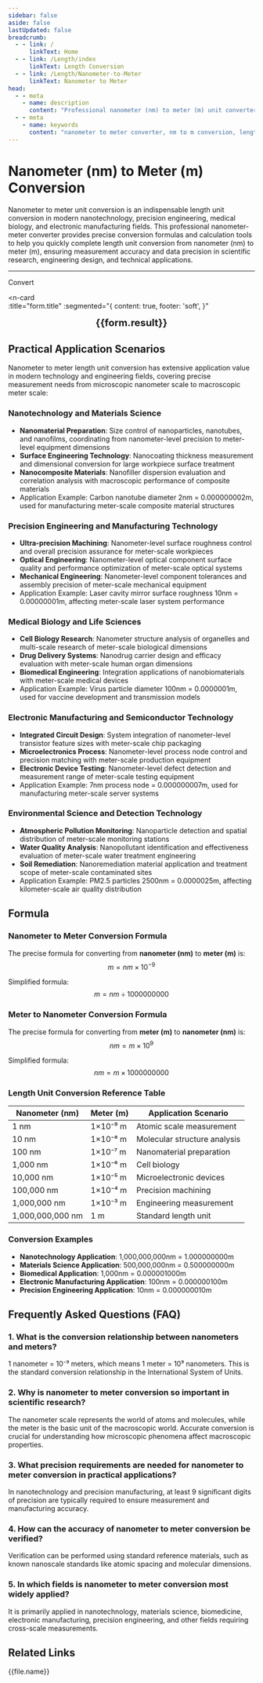 ```yaml
---
sidebar: false
aside: false
lastUpdated: false
breadcrumb:
  - - link: /
      linkText: Home
  - - link: /Length/index
      linkText: Length Conversion
  - - link: /Length/Nanometer-to-Meter
      linkText: Nanometer to Meter
head:
  - - meta
    - name: description
      content: "Professional nanometer (nm) to meter (m) unit converter and length unit conversion guide. Provides precise nanometer-meter conversion formulas, conversion tables and calculators for nanotechnology, precision engineering, medical biology and electronic manufacturing length unit conversion needs."
  - - meta
    - name: keywords
      content: "nanometer to meter converter, nm to m conversion, length unit conversion, nanometer meter conversion, nanotechnology measurement, precision engineering, scientific measurement, unit converter"
---
```

# Nanometer (nm) to Meter (m) Conversion

Nanometer to meter unit conversion is an indispensable length unit conversion in modern nanotechnology, precision engineering, medical biology, and electronic manufacturing fields. This professional nanometer-meter converter provides precise conversion formulas and calculation tools to help you quickly complete length unit conversion from nanometer (nm) to meter (m), ensuring measurement accuracy and data precision in scientific research, engineering design, and technical applications.

---
<script setup>
import { onMounted, reactive, inject, ref } from 'vue'
import { NButton, NForm, NFormItem, NInput, NInputNumber, NSelect, NCard, useMessage,NGrid ,NGi } from 'naive-ui'
import { defineClientComponent } from 'vitepress'
import { Length } from '../files';
const seoKey = ['unit converter','unit conversion','length unit converter','length unit conversion','size conversion','length unit conversion','length unit conversion table','nanometer meter','nanometer and meter','nanometer unit','how many meters in a nanometer','nanometer to meter conversion','nm m','nanometer and meter conversion units','nanometer meter conversion','what is m unit','nanometer and meter','nanometer conversion','nm','meter unit','length conversion formula','nanometer to meter','meter conversion','nanometer calculator','meter calculator','length unit','nanometer to meter formula','meter converter','nanometer meter comparison table','length conversion','unit conversion table','nanometer meter converter','meter length','nanometer length','length calculation','unit conversion formula','nanometer meter calculation','length converter','meter unit conversion','nanometer unit conversion','length unit conversion table','nanometer meter conversion table']
const convert = inject('convert')

const form = reactive({
  number: null,
  result: '',
  title: 'Nanometer (nm) to Meter (m) Conversion'
})

const convertHandler = () => {
  if (form.number !== null && !isNaN(form.number)) {
    const convertedValue = parseFloat(form.number) / 1000000000
    form.result = `${form.number}nm = ${convertedValue.toFixed(9)}m`
  } else {
    form.result = 'Please enter a valid number.'
  }
}
</script>

<n-form size="large" :model="form">
  <n-form-item label="Nanometer (nm)">
<n-input-number v-model:value="form.number" placeholder="Enter nanometers" style="width: 100%" />
</n-form-item>
<n-form-item>
<n-button type="info" @click="convertHandler" block>Convert</n-button>
  </n-form-item>
</n-form>

<n-card  
  :title="form.title"
  :segmented="{
    content: true,
    footer: 'soft',
  }"
>
  <div  style="text-align:center;font-size:20px;">
    <strong>{{form.result}}</strong>
  </div>
    <template #footer>
    <div>
      <span v-for="item of seoKey">{{item}}，</span>
    </div>
  </template>
</n-card>

## Practical Application Scenarios

Nanometer to meter length unit conversion has extensive application value in modern technology and engineering fields, covering precise measurement needs from microscopic nanometer scale to macroscopic meter scale:

### Nanotechnology and Materials Science
- **Nanomaterial Preparation**: Size control of nanoparticles, nanotubes, and nanofilms, coordinating from nanometer-level precision to meter-level equipment dimensions
- **Surface Engineering Technology**: Nanocoating thickness measurement and dimensional conversion for large workpiece surface treatment
- **Nanocomposite Materials**: Nanofiller dispersion evaluation and correlation analysis with macroscopic performance of composite materials
- Application Example: Carbon nanotube diameter 2nm = 0.000000002m, used for manufacturing meter-scale composite material structures

### Precision Engineering and Manufacturing Technology
- **Ultra-precision Machining**: Nanometer-level surface roughness control and overall precision assurance for meter-scale workpieces
- **Optical Engineering**: Nanometer-level optical component surface quality and performance optimization of meter-scale optical systems
- **Mechanical Engineering**: Nanometer-level component tolerances and assembly precision of meter-scale mechanical equipment
- Application Example: Laser cavity mirror surface roughness 10nm = 0.00000001m, affecting meter-scale laser system performance

### Medical Biology and Life Sciences
- **Cell Biology Research**: Nanometer structure analysis of organelles and multi-scale research of meter-scale biological dimensions
- **Drug Delivery Systems**: Nanodrug carrier design and efficacy evaluation with meter-scale human organ dimensions
- **Biomedical Engineering**: Integration applications of nanobiomaterials with meter-scale medical devices
- Application Example: Virus particle diameter 100nm = 0.0000001m, used for vaccine development and transmission models

### Electronic Manufacturing and Semiconductor Technology
- **Integrated Circuit Design**: System integration of nanometer-level transistor feature sizes with meter-scale chip packaging
- **Microelectronics Process**: Nanometer-level process node control and precision matching with meter-scale production equipment
- **Electronic Device Testing**: Nanometer-level defect detection and measurement range of meter-scale testing equipment
- Application Example: 7nm process node = 0.000000007m, used for manufacturing meter-scale server systems

### Environmental Science and Detection Technology
- **Atmospheric Pollution Monitoring**: Nanoparticle detection and spatial distribution of meter-scale monitoring stations
- **Water Quality Analysis**: Nanopollutant identification and effectiveness evaluation of meter-scale water treatment engineering
- **Soil Remediation**: Nanoremediation material application and treatment scope of meter-scale contaminated sites
- Application Example: PM2.5 particles 2500nm = 0.0000025m, affecting kilometer-scale air quality distribution

## Formula

### Nanometer to Meter Conversion Formula
The precise formula for converting from **nanometer (nm)** to **meter (m)** is:
$$ m = nm \times 10^{-9} $$

Simplified formula:
$$ m = nm \div 1000000000 $$

### Meter to Nanometer Conversion Formula
The precise formula for converting from **meter (m)** to **nanometer (nm)** is:
$$ nm = m \times 10^{9} $$

Simplified formula:
$$ nm = m \times 1000000000 $$

### Length Unit Conversion Reference Table

| Nanometer (nm) | Meter (m) | Application Scenario |
|----------------|-----------|---------------------|
| 1 nm | 1×10⁻⁹ m | Atomic scale measurement |
| 10 nm | 1×10⁻⁸ m | Molecular structure analysis |
| 100 nm | 1×10⁻⁷ m | Nanomaterial preparation |
| 1,000 nm | 1×10⁻⁶ m | Cell biology |
| 10,000 nm | 1×10⁻⁵ m | Microelectronic devices |
| 100,000 nm | 1×10⁻⁴ m | Precision machining |
| 1,000,000 nm | 1×10⁻³ m | Engineering measurement |
| 1,000,000,000 nm | 1 m | Standard length unit |

### Conversion Examples
- **Nanotechnology Application**: 1,000,000,000nm = 1.000000000m
- **Materials Science Application**: 500,000,000nm = 0.500000000m
- **Biomedical Application**: 1,000nm = 0.000001000m
- **Electronic Manufacturing Application**: 100nm = 0.000000100m
- **Precision Engineering Application**: 10nm = 0.000000010m

## Frequently Asked Questions (FAQ)

### 1. What is the conversion relationship between nanometers and meters?
1 nanometer = 10⁻⁹ meters, which means 1 meter = 10⁹ nanometers. This is the standard conversion relationship in the International System of Units.

### 2. Why is nanometer to meter conversion so important in scientific research?
The nanometer scale represents the world of atoms and molecules, while the meter is the basic unit of the macroscopic world. Accurate conversion is crucial for understanding how microscopic phenomena affect macroscopic properties.

### 3. What precision requirements are needed for nanometer to meter conversion in practical applications?
In nanotechnology and precision manufacturing, at least 9 significant digits of precision are typically required to ensure measurement and manufacturing accuracy.

### 4. How can the accuracy of nanometer to meter conversion be verified?
Verification can be performed using standard reference materials, such as known nanoscale standards like atomic spacing and molecular dimensions.

### 5. In which fields is nanometer to meter conversion most widely applied?
It is primarily applied in nanotechnology, materials science, biomedicine, electronic manufacturing, precision engineering, and other fields requiring cross-scale measurements.

## Related Links
<n-grid x-gap="12" :cols="2">
  <n-gi v-for="(file, index) in Length" :key="index">
    <n-button
      text
      tag="a"
      :href="file.path"
      type="info"
    >
      {{file.name}}
    </n-button>
  </n-gi>
</n-grid>